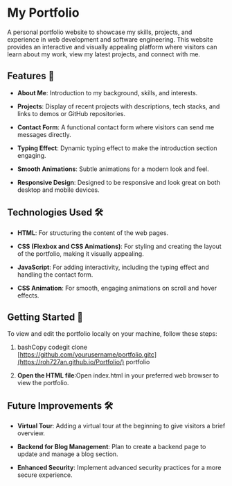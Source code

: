 My Portfolio
============

A personal portfolio website to showcase my skills, projects, and experience in web development and software engineering. This website provides an interactive and visually appealing platform where visitors can learn about my work, view my latest projects, and connect with me.

Features 🌟
-----------

*   **About Me**: Introduction to my background, skills, and interests.
    
*   **Projects**: Display of recent projects with descriptions, tech stacks, and links to demos or GitHub repositories.
    
*   **Contact Form**: A functional contact form where visitors can send me messages directly.
    
*   **Typing Effect**: Dynamic typing effect to make the introduction section engaging.
    
*   **Smooth Animations**: Subtle animations for a modern look and feel.
    
*   **Responsive Design**: Designed to be responsive and look great on both desktop and mobile devices.
    

Technologies Used 🛠️
---------------------

*   **HTML**: For structuring the content of the web pages.
    
*   **CSS (Flexbox and CSS Animations)**: For styling and creating the layout of the portfolio, making it visually appealing.
    
*   **JavaScript**: For adding interactivity, including the typing effect and handling the contact form.
    
*   **CSS Animation**: For smooth, engaging animations on scroll and hover effects.
    

Getting Started 🚀
------------------

To view and edit the portfolio locally on your machine, follow these steps:

1.  bashCopy codegit clone [https://github.com/yourusername/portfolio.gitc](https://roh727an.github.io/Portfolio/) portfolio
    
2.  **Open the HTML file**:Open index.html in your preferred web browser to view the portfolio.
    


Future Improvements 🛠️
-----------------------

*   **Virtual Tour**: Adding a virtual tour at the beginning to give visitors a brief overview.
    
*   **Backend for Blog Management**: Plan to create a backend page to update and manage a blog section.
    
*   **Enhanced Security**: Implement advanced security practices for a more secure experience.
    
